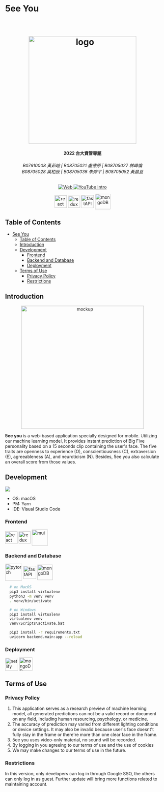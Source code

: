 # 5ee You

<h1 align="center">
  <br>
  <img src="https://i.ibb.co/VJVSC0p/wordmark.png" alt="logo" width="350">
</h1>

<h4 align="center">2022 台大資管專題</h4>
<h6 align="center">
B07610008 黃茹暄 | B08705021 盧德原 | B08705027 林暐倫<br>B08705028 葉柏辰 | B08705036 朱修平 | B08705052 黃晨亘
</h6>

<p align="center">
  <a href="https://5eeyou.netlify.app/">
    <img src="https://img.shields.io/website?color=red&label=website&up_message=preview&url=https%3A%2F%2F5eeyou.netlify.app%2F"
         alt="Web">
  </a>
  <a href="https://youtu.be/4fcpOLdMnpU">
    <img src="https://img.shields.io/youtube/views/4fcpOLdMnpU?label=Introduction&style=social"
         alt="YouTube Intro">
  </a>
</p>

<p align="center">
    <img src="https://upload.wikimedia.org/wikipedia/commons/thumb/a/a7/React-icon.svg/2300px-React-icon.svg.png" height="40" align="center"  alt="react">
    <img src="https://cdn.worldvectorlogo.com/logos/redux.svg" height="39" align="center"  alt="redux">
    <img src="https://cdn.worldvectorlogo.com/logos/fastapi.svg" height="42" align="center" alt="fastAPI">
    <img src="https://img.icons8.com/color/480/mongodb.png" height="50" align="center" alt="mongoDB">
</p>

## Table of Contents

- [5ee You](#5ee-you)
  - [Table of Contents](#table-of-contents)
  - [Introduction](#introduction)
  - [Development](#development)
    - [Frontend](#frontend)
    - [Backend and Database](#backend-and-database)
    - [Deployment](#deployment)
  - [Terms of Use](#terms-of-use)
    - [Privacy Policy](#privacy-policy)
    - [Restrictions](#restrictions)

## Introduction

<p align="center">
  <a href="https://ibb.co/jzX2Wgq"><img src="https://i.ibb.co/T8F4K8k/header.png" alt="mockup" border="0" height="400"></a>
</p>

**5ee you** is a web-based application specially designed for mobile. Utilizing our machine learning model, It provides instant prediction of Big Five personality based on a 15 seconds clip containing the user's face. The five traits are openness to experience (O), conscientiousness (C), extraversion (E), agreeableness (A), and  neuroticism (N). Besides, 5ee you also calculate an overall score from those values.

## Development 
![](https://img.shields.io/badge/Platform-macOS-lightgrey)
- OS: macOS 
- PM: Yarn
- IDE: Visual Studio Code
### Frontend
<p align="left">
<img src="https://upload.wikimedia.org/wikipedia/commons/thumb/a/a7/React-icon.svg/2300px-React-icon.svg.png" height="40" align="center"  alt="react">
<img src="https://cdn.worldvectorlogo.com/logos/redux.svg" height="39" align="center"  alt="redux">
<img src="https://mui.com/static/logo.png" height="52" align="center"  alt="mui">
</p>

### Backend and Database
<p align="left">
<img src="https://pytorch.org/assets/images/pytorch-logo.png" height="55" align="center" alt="pytorch">
<img src="https://cdn.worldvectorlogo.com/logos/fastapi.svg" height="42" align="center" alt="fastAPI">
<img src="https://img.icons8.com/color/480/mongodb.png" height="50" align="center" alt="mongoDB">
</p>

```bash
  # on MacOS
  pip3 install virtualenv
  python3 -m venv venv
  . venv/bin/activate
```
```bash
  # on Windows
  pip3 install virtualenv
  virtualenv venv
  venv\Scripts\activate.bat
```
```bash
  pip3 install -r requirements.txt
  uvicorn backend.main:app --reload
```

### Deployment
<p align="left">
<img src="https://cdn4.iconfinder.com/data/icons/logos-brands-5/24/netlify-512.png" height="42" align="center" alt="netlify">
<img src="https://cdn-icons-png.flaticon.com/512/873/873120.png" height="43" align="center" alt="mongoDB">
</p>

## Terms of Use
### Privacy Policy
1. This application serves as a research preview of machine learning model, all generated predictions can not be a valid record or document on any field, including human resourcing, psychology, or medicine.
2. The accuracy of prediction may varied from different lighting conditions or device settings. It may also be invalid because user's face doesnt't fully stay in the frame or there're more than one clear face in the frame.
3. 5ee you uses video-only material, no sound will be recorded.
4. By logging in you agreeing to our terms of use and the use of cookies
5. We may make changes to our terms of use in the future.

### Restrictions
In this version, only developers can log in through Google SSO, the others can only log in as guest. Further update will bring more functions related to maintaining account.